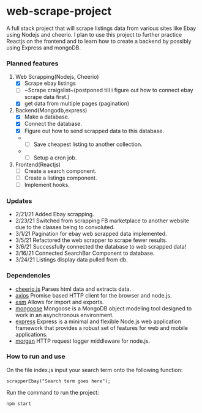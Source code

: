 # web-scrape-project
A full stack project that will scrape listings data from various sites like Ebay using Nodejs and cheerio. I plan to use this project to further practice Reactjs on the frontend and to learn how to create a backend by possibly using Express and mongoDB.


### Planned features
 1. Web Scrapping(Nodejs, Cheerio)
    * [x] Scrape ebay listings
    * [ ] ~Scrape craigslist~(postponed till i figure out how to connect ebay scrape data first.) 
    * [x] get data from multiple pages (pagination)
 2. Backend(Mongodb,express)
    * [x] Make a database.
    * [x] Connect the database.
    * [x] Figure out how to send scrapped data to this database.
    * * [ ] Save cheapest listing to another collection.
    * * [ ] Setup a cron job.
 3. Frontend(Reactjs)
    * [ ] Create a search component.
    * [ ] Create a listings component.
    * [ ] Implement hooks.

### Updates
- 2/21/21 Added Ebay scrapping.
- 2/23/21 Switched from scrapping FB marketplace to another website due to the classes being to convoluted.
- 3/1/21  Pagination for ebay web scrapped data implemented.
- 3/5/21  Refactored the web scrapper to scrape fewer results.
- 3/6/21  Successfully connected the database to web scrapped data!
- 3/16/21 Connected SearchBar Component to database.
- 3/24/21 Listings display data pulled from db.
### Dependencies
- [cheerio.js](https://cheerio.js.org/) Parses html data and extracts data.
- [axios](https://www.npmjs.com/package/axios) Promise based HTTP client for the browser and node.js.
- [esm](https://www.npmjs.com/package/esm) Allows for import and exports.
- [mongoose](https://www.npmjs.com/package/mongoose) Mongoose is a MongoDB object modeling tool designed to work in an asynchronous environment.
- [express](http://expressjs.com) Express is a minimal and flexible Node.js web application framework that provides a robust set of features for web and mobile applications.
- [morgan](https://github.com/expressjs/morgan#readme) HTTP request logger middleware for node.js.
### How to run and use

On the file index.js input your search term onto the following function:
``` 
scrapperEbay("Search term goes here");
```
Run the command to run the project:
```
npm start
```
